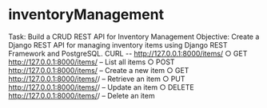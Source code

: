 # inventoryManagement
Task: Build a CRUD REST API for Inventory Management 
Objective: 
Create a Django REST API for managing inventory items using Django REST Framework 
and PostgreSQL. 
CURL -- http://127.0.0.1:8000/items/
○ GET    http://127.0.0.1:8000/items/ – List all items 
○ POST   http://127.0.0.1:8000/items/ – Create a new item 
○ GET    http://127.0.0.1:8000/items/<id>/ – Retrieve an item 
○ PUT    http://127.0.0.1:8000/items/<id>/ – Update an item 
○ DELETE http://127.0.0.1:8000/items/<id>/ – Delete an item 
